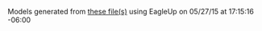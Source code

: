 Models generated from [these file(s)](S:\Eagle_stuffs\Sparkfun_RS232-master\Sparkfun_RS232-master\Hardware\Sparkfun_RS232.brd) using EagleUp on 05/27/15 at 17:15:16 -06:00
